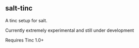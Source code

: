 ## salt-tinc
A tinc setup for salt.

Currently extremely experimental and still under development

Requires Tinc 1.0+
